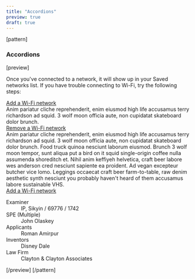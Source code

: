```yaml
---
title: "Accordions"
preview: true
draft: true
---
```


[pattern]
<h3>Accordions</h3>
[preview]
<div style="max-width: 600px; margin: auto;" class="panel panel-default panel-body">
    <p>Once you've connected to a network, it will show up in your Saved networks list. If you have trouble connecting to Wi-Fi, try the following steps:</p>
    <div class="accordion-group" id="accordion" role="tablist" aria-multiselectable="true">
      <div class="accordion-panel">
        <div class="accordion-header" role="tab" id="headingOne">
            <a data-toggle="collapse" data-parent="#accordion" href="#collapseOne" aria-expanded="true" aria-controls="collapseOne">
              <i class="fa fa-1x fa-fw fa-angle-down"></i> Add a Wi-Fi network
            </a>
        </div>
        <div id="collapseOne" class="accordion-collapse collapse in" role="tabpanel" aria-labelledby="headingOne">
          <div class="accordion-body">
            Anim pariatur cliche reprehenderit, enim eiusmod high life accusamus terry richardson ad squid. 3 wolf moon officia aute, non cupidatat skateboard dolor brunch.
          </div>
        </div>
      </div>
      <div class="accordion-panel">
        <div class="accordion-header" role="tab" id="headingTwo">
            <a data-toggle="collapse" data-parent="#accordion" href="#collapseTwo" aria-expanded="true" aria-controls="collapseTwo">
              <i class="fa fa-1x fa-fw fa-angle-down"></i> Remove a Wi-Fi network
            </a>
        </div>
        <div id="collapseTwo" class="accordion-collapse collapse" role="tabpanel" aria-labelledby="headingTwo">
          <div class="accordion-body">
            Anim pariatur cliche reprehenderit, enim eiusmod high life accusamus terry richardson ad squid. 3 wolf moon officia aute, non cupidatat skateboard dolor brunch. Food truck quinoa nesciunt laborum eiusmod. Brunch 3 wolf moon tempor, sunt aliqua put a bird on it squid single-origin coffee nulla assumenda shoreditch et. Nihil anim keffiyeh helvetica, craft beer labore wes anderson cred nesciunt sapiente ea proident. Ad vegan excepteur butcher vice lomo. Leggings occaecat craft beer farm-to-table, raw denim aesthetic synth nesciunt you probably haven't heard of them accusamus labore sustainable VHS.
          </div>
        </div>
      </div>
      <div class="accordion-panel">
        <div class="accordion-header" role="tab" id="headingThree">
            <a data-toggle="collapse" data-parent="#accordion" href="#collapseThree" aria-expanded="true" aria-controls="collapseThree">
              <i class="fa fa-1x fa-fw fa-angle-down"></i> Add a Wi-Fi network
            </a>
        </div>
        <div id="collapseThree" class="accordion-collapse collapse" role="tabpanel" aria-labelledby="headingThree">
          <div class="accordion-body">
            <dl class="dl-horizontal">
                <dt>Examiner</dt>
                <dd>IP, Sikyin / 69776 / 1742</dd>
                <dt>SPE (Multiple)</dt>
                <dd>John Olaskey</dd>
                <dt>Applicants</dt>
                <dd>Roman Amirpur</dd>
                <dt>Inventors</dt>
                <dd>Disney Dale</dd>
                <dt>Law Firm</dt>
                <dd>Clayton & Clayton Associates</dd>
            </dl>
          </div>
        </div>
      </div>
    </div>
</div>
[/preview]
[/pattern]
